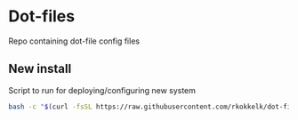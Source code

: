 # Dot-files

Repo containing dot-file config files

## New install

Script to run for deploying/configuring new system

```bash
bash -c "$(curl -fsSL https://raw.githubusercontent.com/rkokkelk/dot-files/master/.bin/new-install)"
```
